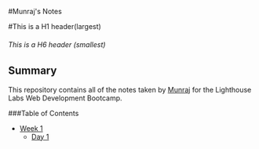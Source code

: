 #Munraj's Notes

#This is a H1 header(largest)
###### This is a H6 header (smallest)

## Summary 

This repository contains all of the notes taken by [Munraj](https://github.com/munraj-grewal) for the Lighthouse Labs Web Development Bootcamp.

###Table of Contents

* [Week 1](/Week_1)
  * [Day 1](/Week_1/Day_1)